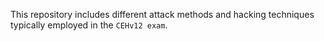 This repository includes different attack methods and hacking techniques typically employed in the ```CEHv12 exam```.
